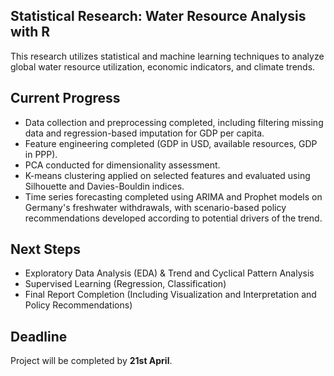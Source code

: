 ## Statistical Research: Water Resource Analysis with R

This research utilizes statistical and machine learning techniques to analyze global water resource utilization, economic indicators, and climate trends.

## Current Progress

- Data collection and preprocessing completed, including filtering missing data and regression-based imputation for GDP per capita.
- Feature engineering completed (GDP in USD, available resources, GDP in PPP).
- PCA conducted for dimensionality assessment.
- K-means clustering applied on selected features and evaluated using Silhouette and Davies-Bouldin indices.
- Time series forecasting completed using ARIMA and Prophet models on Germany's freshwater withdrawals, with scenario-based policy recommendations developed according to potential drivers of   the trend.

## Next Steps 

- Exploratory Data Analysis (EDA) & Trend and Cyclical Pattern Analysis
- Supervised Learning (Regression, Classification)
- Final Report Completion (Including Visualization and Interpretation and Policy Recommendations)

## Deadline

Project will be completed by **21st April**.
